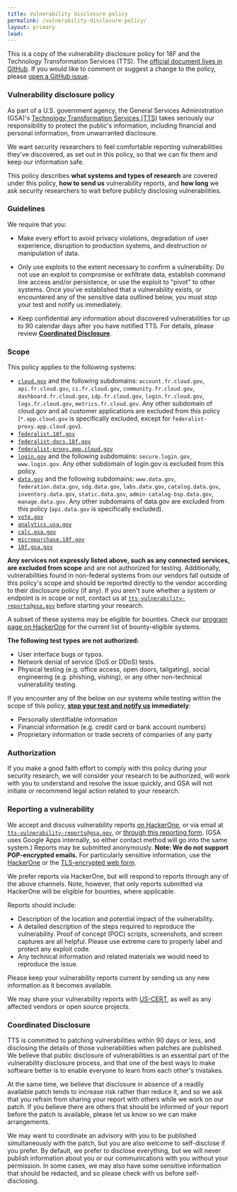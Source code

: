 ```yaml
---
title: Vulnerability disclosure policy
permalink: /vulnerability-disclosure-policy/
layout: primary
lead:
---
```


This is a copy of the vulnerability disclosure policy for 18F and the Technology Transformation Services (TTS). The [official document lives in GitHub](https://github.com/18F/vulnerability-disclosure-policy/blob/master/vulnerability-disclosure-policy.md#vulnerability-disclosure-policy). If you would like to comment or suggest a change to the policy, please [open a GitHub issue](https://github.com/18F/vulnerability-disclosure-policy/issues).

### Vulnerability disclosure policy

As part of a U.S. government agency, the General Services Administration (GSA)'s [Technology Transformation Services (TTS)](https://gsa.gov/tts) takes seriously our responsibility to protect the public's information, including financial and personal information, from unwarranted disclosure.

We want security researchers to feel comfortable reporting vulnerabilities they've discovered, as set out in this policy, so that we can fix them and keep our information safe.

This policy describes **what systems and types of research** are covered under this policy, **how to send us** vulnerability reports, and **how long** we ask security researchers to wait before publicly disclosing vulnerabilities.

### Guidelines

We require that you:

* Make every effort to avoid privacy violations, degradation of user experience, disruption to production systems, and destruction or manipulation of data.

* Only use exploits to the extent necessary to confirm a vulnerability. Do not use an exploit to compromise or exfiltrate data, establish command line access and/or persistence, or use the exploit to "pivot" to other systems. Once you've established that a vulnerability exists, or encountered any of the sensitive data outlined below, you must stop your test and notify us immediately.

* Keep confidential any information about discovered vulnerabilities for up to 90 calendar days after you have notified TTS. For details, please review **[Coordinated Disclosure](#coordinated-disclosure)**.

### Scope

This policy applies to the following systems:

* [`cloud.gov`](https://cloud.gov) and the following subdomains: `account.fr.cloud.gov`, `api.fr.cloud.gov`, `ci.fr.cloud.gov`, `community.fr.cloud.gov`, `dashboard.fr.cloud.gov`, `idp.fr.cloud.gov`, `login.fr.cloud.gov`, `logs.fr.cloud.gov`, `metrics.fr.cloud.gov`. Any other subdomain of cloud.gov and all customer applications are excluded from this policy (`*.app.cloud.gov` is specifically excluded, except for `federalist-proxy.app.cloud.gov`).
* [`federalist.18f.gov`](https://federalist.18f.gov)
* [`federalist-docs.18f.gov`](https://federalist-docs.18f.gov)
* [`federalist-proxy.app.cloud.gov`](https://federalist-proxy.app.cloud.gov)
* [`login.gov`](https://login.gov) and the following subdomains: `secure.login.gov`, `www.login.gov`. Any other subdomain of login.gov is excluded from this policy.
* [`data.gov`](https://data.gov) and the following subdomains: `www.data.gov`, `federation.data.gov`, `sdg.data.gov`, `labs.data.gov`, `catalog.data.gov`, `inventory.data.gov`, `static.data.gov`, `admin-catalog-bsp.data.gov`, `manage.data.gov`. Any other subdomains of data.gov are excluded from this policy (`api.data.gov` is specifically excluded).
* [`vote.gov`](https://vote.gov)
* [`analytics.usa.gov`](https://analytics.usa.gov)
* [`calc.gsa.gov`](https://calc.gsa.gov)
* [`micropurchase.18f.gov`](https://micropurchase.18f.gov)
* [`18f.gsa.gov`](https://18f.gsa.gov)

**Any services not expressly listed above, such as any connected services, are excluded from scope** and are not authorized for testing. Additionally, vulnerabilities found in non-federal systems from our vendors fall outside of this policy's scope and should be reported directly to the vendor according to their disclosure policy (if any). If you aren't sure whether a system or endpoint is in scope or not, contact us at [`tts-vulnerability-reports@gsa.gov`](mailto:tts-vulnerability-reports@gsa.gov) before starting your research.

A subset of these systems may be eligible for bounties. Check our [program page on HackerOne](https://hackerone.com/tts) for the current list of bounty-eligible systems.

**The following test types are not authorized:**

* User interface bugs or typos.
* Network denial of service (DoS or DDoS) tests.
* Physical testing (e.g. office access, open doors, tailgating), social engineering (e.g. phishing, vishing), or any other non-technical vulnerability testing.

If you encounter any of the below on our systems while testing within the scope of this policy, **[stop your test and notify us](#reporting-a-vulnerability) immediately**:

* Personally identifiable information
* Financial information (e.g. credit card or bank account numbers)
* Proprietary information or trade secrets of companies of any party

### Authorization

If you make a good faith effort to comply with this policy during your security research, we will consider your research to be authorized, will work with you to understand and resolve the issue quickly, and GSA will not initiate or recommend legal action related to your research.

### Reporting a vulnerability

We accept and discuss vulnerability reports [on HackerOne](https://hackerone.com/tts), or via email at [`tts-vulnerability-reports@gsa.gov`](mailto:tts-vulnerability-reports@gsa.gov), or [through this reporting form](https://docs.google.com/forms/d/e/1FAIpQLSdhr6REOq8QRZ3C2cRWVHWbjcGgdNL8_nVSGY1cBSl1-tfkWA/viewform). (GSA uses Google Apps internally, so either contact method will go into the same system.) Reports may be submitted anonymously. **Note: We do not support PGP-encrypted emails.** For particularly sensitive information, use the [HackerOne](https://hackerone.com/tts) or the [TLS-encrypted web form](https://docs.google.com/forms/d/e/1FAIpQLSdhr6REOq8QRZ3C2cRWVHWbjcGgdNL8_nVSGY1cBSl1-tfkWA/viewform).

We prefer reports via HackerOne, but will respond to reports through any of the above channels. Note, however, that only reports submitted via HackerOne will be eligible for bounties, where applicable.

Reports should include:

* Description of the location and potential impact of the vulnerability.
* A detailed description of the steps required to reproduce the vulnerability. Proof of concept (POC) scripts, screenshots, and screen captures are all helpful. Please use extreme care to properly label and protect any exploit code.
* Any technical information and related materials we would need to reproduce the issue.

Please keep your vulnerability reports current by sending us any new information as it becomes available.

We may share your vulnerability reports with [US-CERT](https://www.us-cert.gov/ais), as well as any affected vendors or open source projects.

### Coordinated Disclosure

TTS is committed to patching vulnerabilities within 90 days or less, and disclosing the details of those vulnerabilities when patches are published. We believe that public disclosure of vulnerabilities is an essential part of the vulnerability disclosure process, and that one of the best ways to make software better is to enable everyone to learn from each other's mistakes.

At the same time, we believe that disclosure in absence of a readily available patch tends to increase risk rather than reduce it, and so we ask that you refrain from sharing your report with others while we work on our patch. If you believe there are others that should be informed of your report before the patch is available, please let us know so we can make arrangements.

We may want to coordinate an advisory with you to be published simultaneously with the patch, but you are also welcome to self-disclose if you prefer. By default, we prefer to disclose everything, but we will never publish information about you or our communications with you without your permission. In some cases, we may also have some sensitive information that should be redacted, and so please check with us before self-disclosing.
